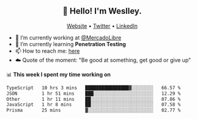<h2 align="center">👋 Hello! I'm Weslley.</h2>
<p align="center">
  <a href="http://weslleyneri.com.br">Website</a> •
  <a href="https://twitter.com/Weslley_Neri">Twitter</a> •
  <a href="https://www.linkedin.com/in/weslley-neri-3658908b">LinkedIn</a>
</p>


- 🔭 I’m currently working at [@MercadoLibre](https://github.com/mercadolibre)
- 🌱 I’m currently learning **Penetration Testing**
- 📫 How to reach me: [here](mailto:weslley39@gmail.com)
- ☁️ Quote of the moment: "Be good at something, get good or give up"

📊 **This week I spent my time working on**
<!--START_SECTION:waka-->

```txt
TypeScript   10 hrs 3 mins   ████████████████▓░░░░░░░░   66.57 %
JSON         1 hr 51 mins    ███░░░░░░░░░░░░░░░░░░░░░░   12.29 %
Other        1 hr 11 mins    ██░░░░░░░░░░░░░░░░░░░░░░░   07.86 %
JavaScript   1 hr 8 mins     ██░░░░░░░░░░░░░░░░░░░░░░░   07.58 %
Prisma       25 mins         ▓░░░░░░░░░░░░░░░░░░░░░░░░   02.77 %
```

<!--END_SECTION:waka-->

<!-- Inspired by https://github.com/gruselhaus/gruselhaus -->